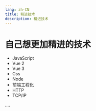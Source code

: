 ```yaml
---
lang: zh-CN
title: 精进技术
description: 精进技术
---
```


# 自己想更加精进的技术

- JavaScript
- Vue 2
- Vue 3
- Css
- Node
- 前端工程化
- HTTP
- TCP/IP

....